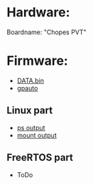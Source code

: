 # Hardware:
Boardname: "Chopes PVT"

# Firmware:
- [DATA.bin](DATA.bin_structure.md)
- [gpauto](gpauto/README.md)

## Linux part
- [ps output](ps.out)
- [mount output](mount.out)

## FreeRTOS part
- ToDo
